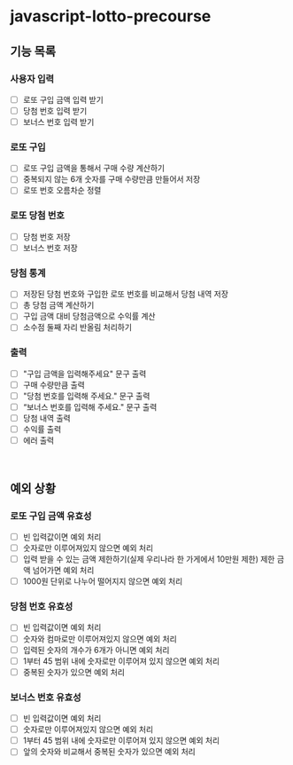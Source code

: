 # javascript-lotto-precourse

## 기능 목록

### 사용자 입력

- [ ] 로또 구입 금액 입력 받기
- [ ] 당첨 번호 입력 받기
- [ ] 보너스 번호 입력 받기

### 로또 구입

- [ ] 로또 구입 금액을 통해서 구매 수량 계산하기
- [ ] 중복되지 않는 6개 숫자를 구매 수량만큼 만들어서 저장
- [ ] 로또 번호 오름차순 정렬

### 로또 당첨 번호

- [ ] 당첨 번호 저장
- [ ] 보너스 번호 저장

### 당첨 통계

- [ ] 저장된 당첨 번호와 구입한 로또 번호를 비교해서 당첨 내역 저장
- [ ] 총 당첨 금액 계산하기
- [ ] 구입 금액 대비 당첨금액으로 수익률 계산
- [ ] 소수점 둘째 자리 반올림 처리하기

### 출력

- [ ] "구입 금액을 입력해주세요" 문구 출력
- [ ] 구매 수량만큼 출력
- [ ] "당첨 번호를 입력해 주세요." 문구 출력
- [ ] “보너스 번호를 입력해 주세요." 문구 출력
- [ ] 당첨 내역 출력
- [ ] 수익률 출력
- [ ] 에러 출력

&nbsp;

## 예외 상황

### 로또 구입 금액 유효성

- [ ] 빈 입력값이면 예외 처리
- [ ] 숫자로만 이루어져있지 않으면 예외 처리
- [ ] 입력 받을 수 있는 금액 제한하기(실제 우리나라 한 가게에서 10만원 제한) 제한 금액 넘어가면 예외 처리
- [ ] 1000원 단위로 나누어 떨어지지 않으면 예외 처리

### 당첨 번호 유효성

- [ ] 빈 입력값이면 예외 처리
- [ ] 숫자와 컴마로만 이루어져있지 않으면 예외 처리
- [ ] 입력된 숫자의 개수가 6개가 아니면 예외 처리
- [ ] 1부터 45 범위 내에 숫자로만 이루어져 있지 않으면 예외 처리
- [ ] 중복된 숫자가 있으면 예외 처리

### 보너스 번호 유효성

- [ ] 빈 입력값이면 예외 처리
- [ ] 숫자로만 이루어져있지 않으면 예외 처리
- [ ] 1부터 45 범위 내에 숫자로만 이루어져 있지 않으면 예외 처리
- [ ] 앞의 숫자와 비교해서 중복된 숫자가 있으면 예외 처리
